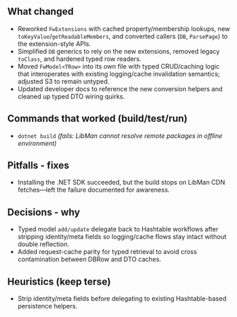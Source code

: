 ## What changed
- Reworked `FwExtensions` with cached property/membership lookups, new `toKeyValue`/`getReadableMembers`, and converted callers (`DB`, `ParsePage`) to the extension-style APIs.
- Simplified `DB` generics to rely on the new extensions, removed legacy `toClass`, and hardened typed row readers.
- Moved `FwModel<TRow>` into its own file with typed CRUD/caching logic that interoperates with existing logging/cache invalidation semantics; adjusted S3 to remain untyped.
- Updated developer docs to reference the new conversion helpers and cleaned up typed DTO wiring quirks.

## Commands that worked (build/test/run)
- `dotnet build` *(fails: LibMan cannot resolve remote packages in offline environment)*

## Pitfalls - fixes
- Installing the .NET SDK succeeded, but the build stops on LibMan CDN fetches—left the failure documented for awareness.

## Decisions - why
- Typed model `add/update` delegate back to Hashtable workflows after stripping identity/meta fields so logging/cache flows stay intact without double reflection.
- Added request-cache parity for typed retrieval to avoid cross contamination between DBRow and DTO caches.

## Heuristics (keep terse)
- Strip identity/meta fields before delegating to existing Hashtable-based persistence helpers.
